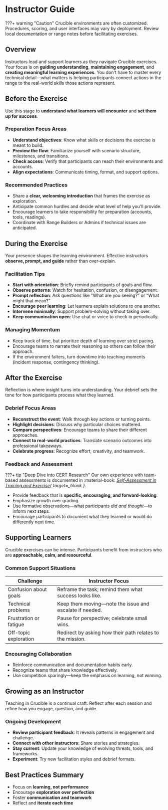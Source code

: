 # Instructor Guide

???+ warning "Caution"
    Crucible environments are often customized. Procedures, scoring, and user interfaces may vary by deployment. Review local documentation or range notes before facilitating exercises.

## Overview

Instructors lead and support learners as they navigate Crucible exercises. Your focus is on **guiding understanding**, **maintaining engagement**, and **creating meaningful learning experiences**. You don't have to master every technical detail—what matters is helping participants connect actions in the range to the real-world skills those actions represent.

## Before the Exercise

Use this stage to **understand what learners will encounter** and **set them up for success**.

### Preparation Focus Areas

- **Understand objectives**: Know what skills or decisions the exercise is meant to build.
- **Preview the flow**: Familiarize yourself with scenario structure, milestones, and transitions.
- **Check access**: Verify that participants can reach their environments and accounts.
- **Align expectations**: Communicate timing, format, and support options.

### Recommended Practices

- Share a **clear, welcoming introduction** that frames the exercise as exploration.
- Anticipate common hurdles and decide what level of help you'll provide.
- Encourage learners to take responsibility for preparation (accounts, tools, readings).
- Coordinate with Range Builders or Admins if technical issues are anticipated.

## During the Exercise

Your presence shapes the learning environment. Effective instructors **observe, prompt, and guide** rather than over-explain.

### Facilitation Tips

- **Start with orientation**: Briefly remind participants of goals and flow.
- **Observe patterns**: Watch for hesitation, confusion, or disengagement.
- **Prompt reflection**: Ask questions like "What are you seeing?" or "What might that mean?"
- **Encourage peer learning**: Let learners explain solutions to one another.
- **Intervene minimally**: Support problem-solving without taking over.
- **Keep communication open**: Use chat or voice to check in periodically.

### Managing Momentum

- Keep track of time, but prioritize depth of learning over strict pacing.
- Encourage teams to narrate their reasoning so others can follow their approach.
- If the environment falters, turn downtime into teaching moments (incident response, contingency thinking).

## After the Exercise

Reflection is where insight turns into understanding. Your debrief sets the tone for how participants process what they learned.

### Debrief Focus Areas

- **Reconstruct the event**: Walk through key actions or turning points.
- **Highlight decisions**: Discuss why particular choices mattered.
- **Compare perspectives**: Encourage teams to share their different approaches.
- **Connect to real-world practices**: Translate scenario outcomes into professional takeaways.
- **Celebrate progress**: Recognize effort, creativity, and teamwork.

### Feedback and Assessment

???+ tip "Deep Dive into CERT Research"
    Our own experience with team-based assessments is documented in :material-book: *[Self-Assessment in Training and Exercise](https://sei.cmu.edu/library/self-assessment-in-training-and-exercise/){ target=_blank }*.

- Provide feedback that is **specific, encouraging, and forward-looking**.
- Emphasize growth over grading.
- Use formative observations—what participants *did and thought*—to inform next steps.
- Encourage participants to document what they learned or would do differently next time.

## Supporting Learners

Crucible exercises can be intense. Participants benefit from instructors who are **approachable, calm, and resourceful**.

### Common Support Situations

| Challenge | Instructor Focus |
|------------|------------------|
| Confusion about goals | Reframe the task; remind them what success looks like. |
| Technical problems | Keep them moving—note the issue and escalate if needed. |
| Frustration or fatigue | Pause for perspective; celebrate small wins. |
| Off-topic exploration | Redirect by asking how their path relates to the mission. |

### Encouraging Collaboration

- Reinforce communication and documentation habits early.
- Recognize teams that share knowledge effectively.
- Use competition sparingly—keep the emphasis on learning, not winning.

## Growing as an Instructor

Teaching in Crucible is a continual craft.
Reflect after each session and refine how you engage, question, and guide.

### Ongoing Development

- **Review participant feedback**: It reveals patterns in engagement and challenge.
- **Connect with other instructors**: Share stories and strategies.
- **Stay current**: Update your knowledge of evolving threats, tools, and frameworks.
- **Experiment**: Try new facilitation styles and debrief formats.

## Best Practices Summary

- Focus on **learning, not performance**
- Encourage **exploration over perfection**
- Foster **communication and teamwork**
- Reflect and **iterate each time**
